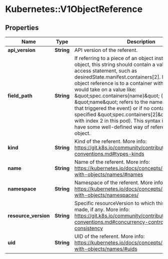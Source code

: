 # Kubernetes::V1ObjectReference

## Properties
Name | Type | Description | Notes
------------ | ------------- | ------------- | -------------
**api_version** | **String** | API version of the referent. | [optional] 
**field_path** | **String** | If referring to a piece of an object instead of an entire object, this string should contain a valid JSON/Go field access statement, such as desiredState.manifest.containers[2]. For example, if the object reference is to a container within a pod, this would take on a value like: \&quot;spec.containers{name}\&quot; (where \&quot;name\&quot; refers to the name of the container that triggered the event) or if no container name is specified \&quot;spec.containers[2]\&quot; (container with index 2 in this pod). This syntax is chosen only to have some well-defined way of referencing a part of an object. | [optional] 
**kind** | **String** | Kind of the referent. More info: https://git.k8s.io/community/contributors/devel/api-conventions.md#types-kinds | [optional] 
**name** | **String** | Name of the referent. More info: https://kubernetes.io/docs/concepts/overview/working-with-objects/names/#names | [optional] 
**namespace** | **String** | Namespace of the referent. More info: https://kubernetes.io/docs/concepts/overview/working-with-objects/namespaces/ | [optional] 
**resource_version** | **String** | Specific resourceVersion to which this reference is made, if any. More info: https://git.k8s.io/community/contributors/devel/api-conventions.md#concurrency-control-and-consistency | [optional] 
**uid** | **String** | UID of the referent. More info: https://kubernetes.io/docs/concepts/overview/working-with-objects/names/#uids | [optional] 


